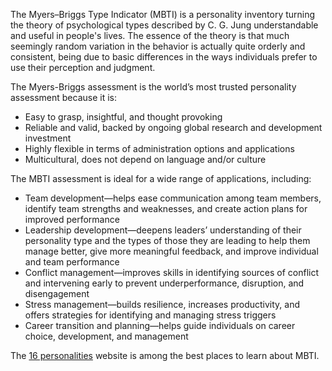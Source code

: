 The Myers–Briggs Type Indicator (MBTI) is a personality inventory turning the theory of psychological types described by C. G. Jung understandable and useful in people's lives. The essence of the theory is that much seemingly random variation in the behavior is actually quite orderly and consistent, being due to basic differences in the ways individuals prefer to use their perception and judgment.

The Myers-Briggs assessment is the world’s most trusted personality assessment because it is:

- Easy to grasp, insightful, and thought provoking
- Reliable and valid, backed by ongoing global research and development investment
- Highly flexible in terms of administration options and applications
- Multicultural, does not depend on language and/or culture

The MBTI assessment is ideal for a wide range of applications, including:

- Team development—helps ease communication among team members, identify team strengths and weaknesses, and create action plans for improved performance
- Leadership development—deepens leaders’ understanding of their personality type and the types of those they are leading to help them manage better, give more meaningful feedback, and improve individual and team performance
- Conflict management—improves skills in identifying sources of conflict and intervening early to prevent underperformance, disruption, and disengagement
- Stress management—builds resilience, increases productivity, and offers strategies for identifying and managing stress triggers
- Career transition and planning—helps guide individuals on career choice, development, and management



The [16 personalities](https://www.16personalities.com) website is among the best places to learn about MBTI.
